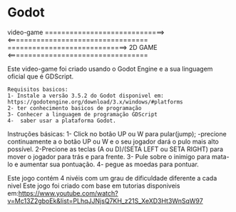 # Godot
video-game
=============================>	       <==================================
=============================> 2D GAME <==================================

Este video-game foi criado usando o Godot Engine e a sua linguagem oficial que é GDScript.

	Requisitos basicos:
	1- Instale a versão 3.5.2 do Godot disponivel em: https://godotengine.org/download/3.x/windows/#platforms
	2- ter conhecimento basicos de programação
	3- Conhecer a linguagem de programação GDScript
	4-  saber usar a plataforma Godot.
	
Instruções básicas:
	1- Click no botão UP ou W para pular(jump);
		-precione continuamente a o botão UP ou W e o seu jogador dará o pulo mais alto possível.
	2-Precione as teclas (A ou D)/(SETA LEFT ou SETA RIGHT) para mover o jogador para trás e para frente.
	3- Pule sobre o inimigo para mata-lo e aumentar sua pontuação.
	4- pegue as moedas para pontuar.
	
Este jogo contém 4 nivéis com um grau de dificuldade diferente a cada nivel 
Este jogo foi criado com base em tutorias disponiveis em:https://www.youtube.com/watch?v=Mc13Z2gboEk&list=PLhqJJNjsQ7KH_z21S_XeXD3Ht3WnSqW97
